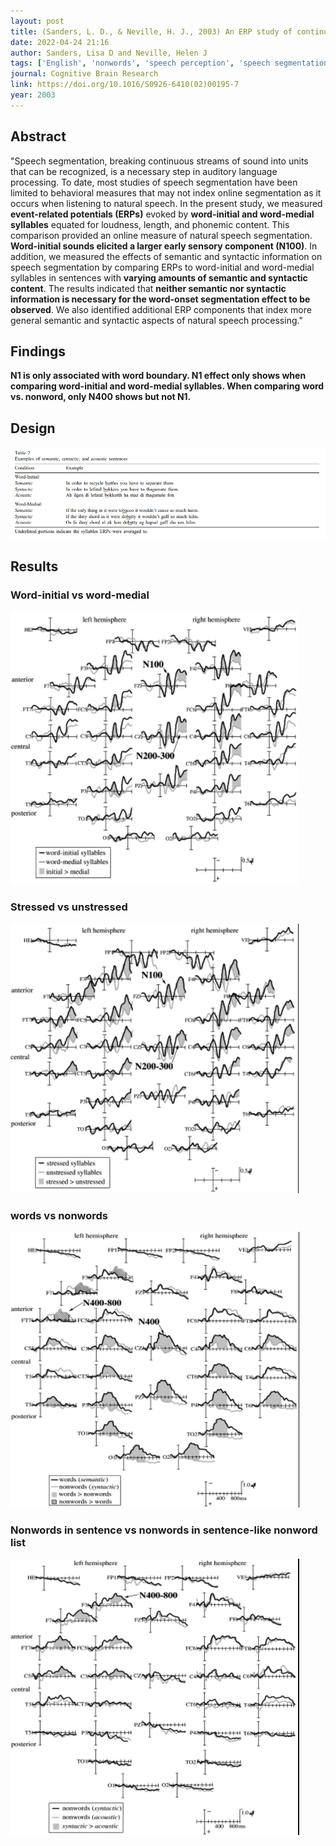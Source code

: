 ```yaml
---
layout: post
title: (Sanders, L. D., & Neville, H. J., 2003) An ERP study of continuous speech processing - I. Segmentation, semantics, and syntax in native speakers
date: 2022-04-24 21:16
author: Sanders, Lisa D and Neville, Helen J
tags: ['English', 'nonwords', 'speech perception', 'speech segmentation', 'temporal parsing', 'EEG', 'ERP', 'N1']
journal: Cognitive Brain Research
link: https://doi.org/10.1016/S0926-6410(02)00195-7
year: 2003
---
```


## Abstract

"Speech segmentation, breaking continuous streams of sound into units that can be recognized, is a necessary step in auditory language processing. To date, most studies of speech segmentation have been limited to behavioral measures that may not index online segmentation as it occurs when listening to natural speech. In the present study, we measured **event-related potentials (ERPs)** evoked by **word-initial and word-medial syllables** equated for loudness, length, and phonemic content. This comparison provided an online measure of natural speech segmentation. **Word-initial sounds elicited a larger early sensory component (N100)**. In addition, we measured the effects of semantic and syntactic information on speech segmentation by comparing ERPs to word-initial and word-medial syllables in sentences with **varying amounts of semantic and syntactic content**. The results indicated that **neither semantic nor syntactic information is necessary for the word-onset segmentation effect to be observed**. We also identified additional ERP components that index more general semantic and syntactic aspects of natural speech processing."

## Findings

**N1 is only associated with word boundary. N1 effect only shows when comparing word-initial and word-medial syllables. When comparing word vs. nonword, only N400 shows but not N1.**

## Design

![design](/img/articles-phd/sanders-2003-1.png)

## Results

### Word-initial vs word-medial

![results1](/img/articles-phd/sanders-2003-2.png)

### Stressed vs unstressed

![results2](/img/articles-phd/sanders-2003-3.png)

### words vs nonwords

![results3](/img/articles-phd/sanders-2003-4.png)

### Nonwords in sentence vs nonwords in sentence-like nonword list

![results4](/img/articles-phd/sanders-2003-5.png)